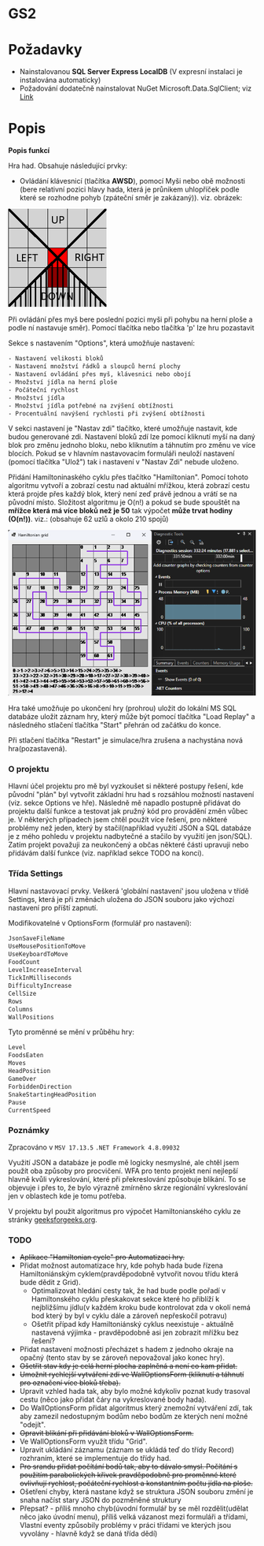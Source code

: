 # GS2 

# Požadavky

- Nainstalovanou **SQL Server Express LocalDB** (V expresní instalaci je instalována automaticky)
- Požadování dodatečně nainstalovat NuGet Microsoft.Data.SqlClient;
 viz [Link](https://www.nuget.org/packages/Microsoft.Data.SqlClient/6.0.2?_src=template)


# Popis

**Popis funkcí**

Hra had. Obsahuje následující prvky:
- Ovládání klávesnicí (tlačítka **AWSD**), pomocí Myši nebo obě možnosti (bere relativní pozici hlavy hada, která je průnikem uhlopříček podle které se rozhodne pohyb (zpáteční směr je zakázaný)). viz. obrázek:

![Mřížka Pohybu myši](images/MouseMovement.png)

Při ovládání přes myš bere poslední pozici myši při pohybu na herní ploše a podle ní nastavuje směr).
Pomocí tlačítka nebo tlačítka 'p' lze hru pozastavit

Sekce s nastavením "Options", která umožňuje nastavení:

    - Nastavení velikosti bloků
    - Nastavení množství řádků a sloupců herní plochy
    - Nastavení ovládání přes myš, klávesnici nebo obojí
    - Množství jídla na herní ploše
    - Počáteční rychlost
    - Množství jídla
    - Množství jídla potřebné na zvýšení obtížnosti
    - Procentuální navýšení rychlosti při zvýšení obtížnosti

V sekci nastavení je "Nastav zdi" tlačítko, které umožňuje nastavit, kde budou generované zdi. Nastavení bloků zdí lze pomocí kliknutí myší na daný blok pro změnu jednoho bloku, nebo kliknutím a táhnutím pro změnu ve více blocích. 
Pokud se v hlavním nastavovacím formuláři neuloží nastavení (pomocí tlačítka "Ulož") tak i nastavení v "Nastav Zdi" nebude uloženo.

Přidání Hamiltoninaského cyklu přes tlačítko "Hamiltonian". Pomocí tohoto algoritmu vytvoří a zobrazí cestu nad aktuální mřížkou, která zobrazí cestu která projde přes každý blok, který není zeď právě jednou a vrátí se na původní místo. Složitost algoritmu je O(n!) a pokud se bude spouštět na **mřížce která má více bloků než je 50** tak výpočet **může trvat hodiny (O(n!))**. viz.: (obsahuje 62 uzlů a okolo 210 spojů)

![Hamiltonian Example](images/hamiltonian-example.png)

Hra také umožňuje po ukončení hry (prohrou) uložit do lokální MS SQL databáze uložit záznam hry, který může být pomocí tlačítka "Load Replay" a následného stlačení tlačítka "Start" přehrán od začátku do konce.

Při stlačení tlačítka "Restart" je simulace/hra zrušena a nachystána nová hra(pozastavená).

### O projektu
Hlavní účel projektu pro mě byl vyzkoušet si některé postupy řešení, kde původní "plán" byl vytvořit základní hru had s rozsáhlou možností nastavení (viz. sekce Options ve hře). Následně mě napadlo postupně přidávat do projektu další funkce a testovat jak pružný kód pro provádění změn vůbec je. V některých případech jsem chtěl použít více řešení, pro některé problémy než jeden, který by stačil(například využití JSON a SQL databáze je z mého pohledu v projektu nadbytečné a stačilo by využití jen json/SQL). Zatím projekt považuji za neukončený a občas některé části upravuji nebo přidávám další funkce (viz. například sekce TODO na konci). 

### Třída Settings

Hlavní nastavovací prvky.
Veškerá 'globální nastavení' jsou uložena v třídě Settings, která je při změnách uložena do JSON souboru jako výchozí nastavení pro příští zapnutí.

Modifikovatelné v OptionsForm (formulář pro nastavení):
```
JsonSaveFileName
UseMousePositionToMove 
UseKeyboardToMove 
FoodCount 
LevelIncreaseInterval
TickInMilliseconds
DifficultyIncrease
CellSize
Rows
Columns
WallPositions
```
Tyto proměnné se mění v průběhu hry:
```
Level
FoodsEaten
Moves
HeadPosition
GameOver
ForbiddenDirection
SnakeStartingHeadPosition
Pause
CurrentSpeed
```

### Poznámky

Zpracováno v `MSV 17.13.5` `.NET Framework 4.8.09032`

Využití JSON a databáze je podle mě logicky nesmyslné, ale chtěl jsem použít oba způsoby pro procvičení.
WFA pro tento projekt není nejlepší hlavně kvůli vykreslování, které při překreslování způsobuje blikání. To se objevuje i přes to, že bylo výrazně zmírněno skrze regionální vykreslování jen v oblastech kde je tomu potřeba.

V projektu byl použit algoritmus pro výpočet Hamiltonianského cyklu ze stránky [geeksforgeeks.org](https://www.geeksforgeeks.org/hamiltonian-cycle/).

### TODO

- ~~Aplikace "Hamiltonian cycle" pro Automatizaci hry.~~
- Přidat možnost automatizace hry, kde pohyb hada bude řízena Hamiltoniánským cyklem(pravděpodobně vytvořit novou třídu která bude dědit z Grid).
  - Optimalizovat hledání cesty tak, že had bude podle pořadí v Hamiltonského cyklu přeskakovat sekce které ho přiblíží k nejbližšímu jídlu(v každém kroku bude kontrolovat zda v okolí nemá bod který by byl v cyklu dále a zároveň nepřeskočil potravu)
  - Ošetřit případ kdy Hamiltoniánský cyklus neexistuje - aktuálně nastavená výjimka - pravděpodobně asi jen zobrazit mřížku bez řešení? 
- Přidat nastavení možnosti přecházet s hadem z jednoho okraje na opačný (tento stav by se zároveň nepovažoval jako konec hry).
- ~~Ošetřit stav kdy je celá herní plocha zaplněná a není co kam přidat.~~
- ~~Umožnit rychlejší vytváření zdí ve WallOptionsForm (kliknutí a táhnutí pro označení více bloků třeba).~~
- Upravit vzhled hada tak, aby bylo možné kdykoliv poznat kudy trasoval cestu (něco jako přidat čáry na vykreslované body hada).
- Do WallOptionsForm přidat algoritmus který znemožní vytváření zdí, tak aby zamezil nedostupným bodům nebo bodům ze kterých není možné "odejít".
- ~~Opravit blikání při přidávání bloků v WallOptionsForm.~~
- Ve WallOptionsForm využít třídu "Grid".
- Upravit ukládání záznamu (záznam se ukládá teď do třídy Record) rozhraním, které se implementuje do třídy had. 
- ~~Pro srandu přidat počítání bodů tak, aby to dávalo smysl. Počítání s použitím parabolických křivek pravděpodobně pro proměnné které ovlivňují rychlost, počáteční rychlost a konstantním počtu jídla na ploše.~~
- Ošetření chyby, která nastane když se struktura JSON souboru změní je snaha načíst stary JSON do pozměněné struktury
- Přepsat? - příliš mnoho chyb(úvodní formulář by se měl rozdělit(udělat něco jako úvodní menu), příliš velká vázanost mezi formuláři a třídami, Vlastní eventy způsobily problémy v práci třídami ve kterých jsou vyvolány - hlavně když se daná třída dědí)
